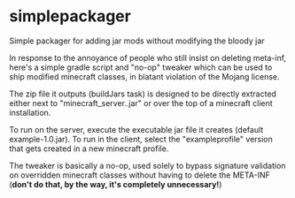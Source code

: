 # simplepackager
Simple packager for adding jar mods without modifying the bloody jar

In response to the annoyance of people who still insist on deleting meta-inf, here's a simple gradle script and "no-op" tweaker
which can be used to ship modified minecraft classes, in blatant violation of the Mojang license.

The zip file it outputs (buildJars task) is designed to be directly extracted either next
to "minecraft_server.<version>.jar" or over the top of a minecraft client installation. 

To run on the server, execute the executable jar file it creates (default example-1.0.jar).
To run in the client, select the "exampleprofile" version that gets created in a new minecraft profile.

The tweaker is basically a no-op, used solely to bypass signature validation on overridden minecraft classes without having to
delete the META-INF (**don't do that, by the way, it's completely unnecessary!**)
